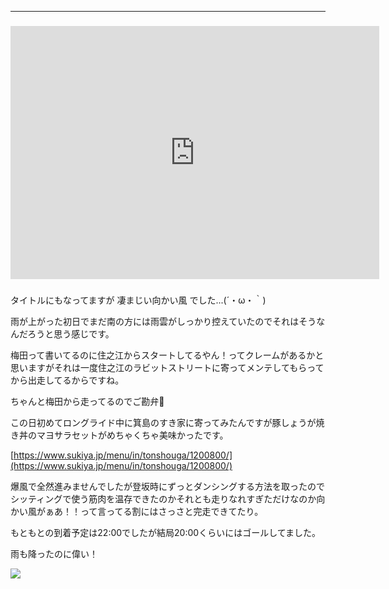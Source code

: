 ---
### <iframe allowtransparency="true" frameborder="0" height="405" scrolling="no" src="https://www.strava.com/activities/2646397325/embed/c6b4eac8ba91efe788c7fbfd5d6363958d0e3c36" width="590"></iframe>

###
タイトルにもなってますが&nbsp;凄まじい向かい風&nbsp;でした...(´・ω・｀)

雨が上がった初日でまだ南の方には雨雲がしっかり控えていたのでそれはそうなんだろうと思う感じです。

梅田って書いてるのに住之江からスタートしてるやん！ってクレームがあるかと思いますがそれは一度住之江のラビットストリートに寄ってメンテしてもらってから出走してるからですね。

ちゃんと梅田から走ってるのでご勘弁🙏

この日初めてロングライド中に箕島のすき家に寄ってみたんですが豚しょうが焼き丼のマヨサラセットがめちゃくちゃ美味かったです。

[https://www.sukiya.jp/menu/in/tonshouga/1200800/](https://www.sukiya.jp/menu/in/tonshouga/1200800/)

爆風で全然進みませんでしたが登坂時にずっとダンシングする方法を取ったのでシッティングで使う筋肉を温存できたのかそれとも走りなれすぎただけなのか向かい風がぁあ！！って言ってる割にはさっさと完走できてたり。

もともとの到着予定は22:00でしたが結局20:00くらいにはゴールしてました。

雨も降ったのに偉い！

[![](https://3.bp.blogspot.com/-vZGpN0Di89A/XWVoD78w47I/AAAAAAAABik/NBAB0nPL7cciv-raV5CFHWq7q_UUqvlaACK4BGAYYCw/s320/IMG_20190824_212426_461.jpg)](http://3.bp.blogspot.com/-vZGpN0Di89A/XWVoD78w47I/AAAAAAAABik/NBAB0nPL7cciv-raV5CFHWq7q_UUqvlaACK4BGAYYCw/s1600/IMG_20190824_212426_461.jpg)

###
